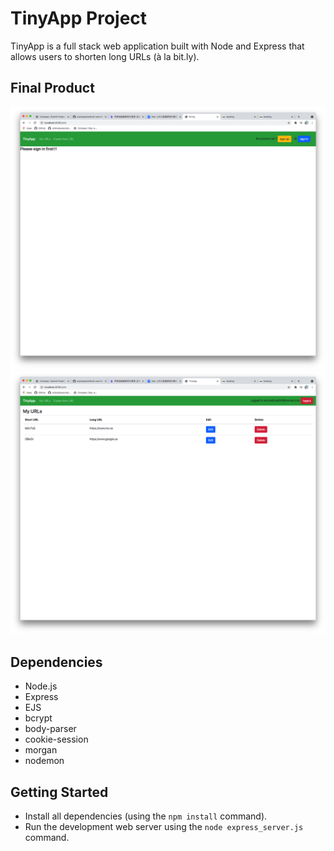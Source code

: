 # TinyApp Project

TinyApp is a full stack web application built with Node and Express that allows users to shorten long URLs (à la bit.ly).

## Final Product

!["screenshot description"](https://github.com/MattLuo90/tinyapp/blob/master/docs/MainScreen(without%20log%20in).jpg?raw=true)
!["screenshot description"](https://github.com/MattLuo90/tinyapp/blob/master/docs/mainScreen(after%20sing%20in).jpg?raw=true)

## Dependencies

- Node.js
- Express
- EJS
- bcrypt
- body-parser
- cookie-session
- morgan
- nodemon


## Getting Started

- Install all dependencies (using the `npm install` command).
- Run the development web server using the `node express_server.js` command.

